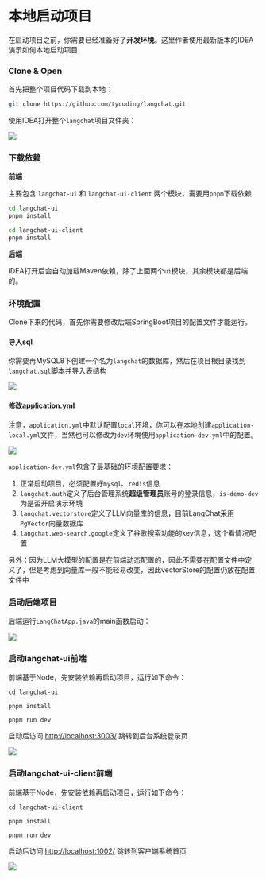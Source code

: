 # 本地启动项目

在启动项目之前，你需要已经准备好了**开发环境**。这里作者使用最新版本的IDEA演示如何本地启动项目

### Clone & Open

首先把整个项目代码下载到本地：

```bash
git clone https://github.com/tycoding/langchat.git
```

使用IDEA打开整个`langchat`项目文件夹：

![](/open-langchat.png)

### 下载依赖

**前端**

主要包含 `langchat-ui` 和 `langchat-ui-client` 两个模块，需要用`pnpm`下载依赖

```bash
cd langchat-ui
pnpm install

cd langchat-ui-client
pnpm install
```

**后端**

IDEA打开后会自动加载Maven依赖，除了上面两个`ui`模块，其余模块都是后端的。

### 环境配置

Clone下来的代码，首先你需要修改后端SpringBoot项目的配置文件才能运行。

#### 导入sql

你需要再MySQL8下创建一个名为`langchat`的数据库，然后在项目根目录找到`langchat.sql`脚本并导入表结构

![](/mysql.png)

#### 修改application.yml

注意，`application.yml`中默认配置`local`环境，你可以在本地创建`application-local.yml`文件，当然也可以修改为`dev`环境使用`application-dev.yml`中的配置。

![](/project.png)

`application-dev.yml`包含了最基础的环境配置要求：

1. 正常启动项目，必须配置好`mysql`、`redis`信息
2. `langchat.auth`定义了后台管理系统**超级管理员**账号的登录信息，`is-demo-dev`为是否开启演示环境
3. `langchat.vectorstore`定义了LLM向量库的信息，目前LangChat采用`PgVector`向量数据库
4. `langchat.web-search.google`定义了谷歌搜索功能的key信息，这个看情况配置

另外：因为LLM大模型的配置是在前端动态配置的，因此不需要在配置文件中定义了，但是考虑到向量库一般不能轻易改变，因此vectorStore的配置仍放在配置文件中

### 启动后端项目

后端运行`LangChatApp.java`的main函数启动：

![](/run.png)

### 启动langchat-ui前端

前端基于Node，先安装依赖再启动项目，运行如下命令：

```shell
cd langchat-ui

pnpm install

pnpm run dev
```

启动后访问 [http://localhost:3003/](http://localhost:3003/) 跳转到后台系统登录页

![](/langchat-ui.png)


### 启动langchat-ui-client前端

前端基于Node，先安装依赖再启动项目，运行如下命令：

```shell
cd langchat-ui-client

pnpm install

pnpm run dev
```

启动后访问 [http://localhost:1002/](http://localhost:1002/) 跳转到客户端系统首页

![](/env-client.png)
